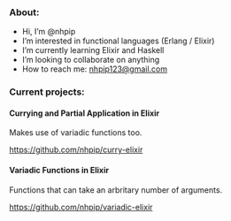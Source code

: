 ### About:
- Hi, I’m @nhpip
- I’m interested in functional languages (Erlang / Elixir)
- I’m currently learning Elixir and Haskell
- I’m looking to collaborate on anything
- How to reach me: nhpip123@gmail.com


### Current projects:
#### Currying and Partial Application in Elixir
Makes use of variadic functions too.

https://github.com/nhpip/curry-elixir

#### Variadic Functions in Elixir
Functions that can take an arbritary number of arguments.

https://github.com/nhpip/variadic-elixir
